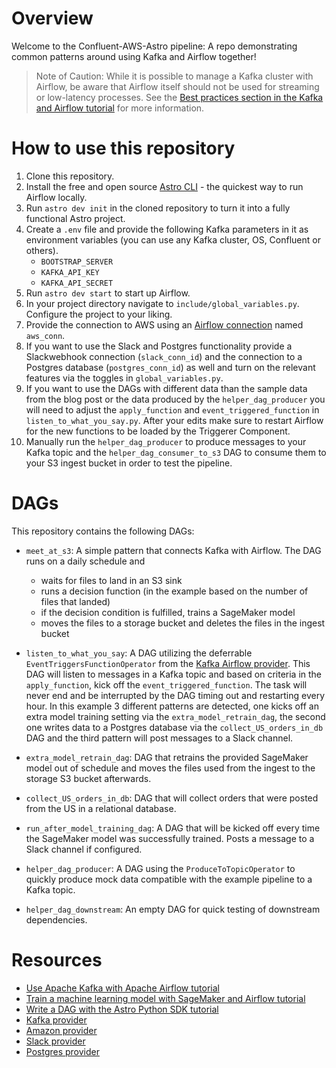 Overview
========

Welcome to the Confluent-AWS-Astro pipeline: A repo demonstrating common patterns around using Kafka and Airflow together!

> Note of Caution: While it is possible to manage a Kafka cluster with Airflow, be aware that Airflow itself should not be used for streaming or low-latency processes. See the [Best practices section in the Kafka and Airflow tutorial](https://docs.astronomer.io/learn/airflow-kafka#best-practices) for more information.

How to use this repository
==========

1. Clone this repository.
2. Install the free and open source [Astro CLI](https://docs.astronomer.io/astro/cli/install-cli) - the quickest way to run Airflow locally.
3. Run `astro dev init` in the cloned repository to turn it into a fully functional Astro project.
4. Create a `.env` file and provide the following Kafka parameters in it as environment variables (you can use any Kafka cluster, OS, Confluent or others). 
    -  `BOOTSTRAP_SERVER`
    -  `KAFKA_API_KEY`
    -  `KAFKA_API_SECRET`
5. Run `astro dev start` to start up Airflow.
6. In your project directory navigate to `include/global_variables.py`. Configure the project to your liking.
7. Provide the connection to AWS using an [Airflow connection](https://docs.astronomer.io/learn/connections) named `aws_conn`.
8. If you want to use the Slack and Postgres functionality provide a Slackwebhook connection (`slack_conn_id`) and the connection to a Postgres database (`postgres_conn_id`) as well and turn on the relevant features via the toggles in `global_variables.py`.
9. If you want to use the DAGs with different data than the sample data from the blog post or the data produced by the `helper_dag_producer` you will need to adjust the `apply_function` and `event_triggered_function` in `listen_to_what_you_say.py`. After your edits make sure to restart Airflow for the new functions to be loaded by the Triggerer Component.
10. Manually run the `helper_dag_producer` to produce messages to your Kafka topic and the `helper_dag_consumer_to_s3` DAG to consume them to your S3 ingest bucket in order to test the pipeline.


DAGs
================

This repository contains the following DAGs:

- `meet_at_s3`: A simple pattern that connects Kafka with Airflow. The DAG runs on a daily schedule and 
    - waits for files to land in an S3 sink
    - runs a decision function (in the example based on the number of files that landed)
    - if the decision condition is fulfilled, trains a SageMaker model
    - moves the files to a storage bucket and deletes the files in the ingest bucket
- `listen_to_what_you_say`: A DAG utilizing the deferrable `EventTriggersFunctionOperator` from the [Kafka Airflow provider](https://github.com/astronomer/airflow-provider-kafka). This DAG will listen to messages in a Kafka topic and based on criteria in the `apply_function`, kick off the `event_triggered_function`. The task will never end and be interrupted by the DAG timing out and restarting every hour. In this example 3 different patterns are detected, one kicks off an extra model training setting via the `extra_model_retrain_dag`, the second one writes data to a Postgres database via the `collect_US_orders_in_db` DAG and the third pattern will post messages to a Slack channel. 

- `extra_model_retrain_dag`: DAG that retrains the provided SageMaker model out of schedule and moves the files used from the ingest to the storage S3 bucket afterwards.
- `collect_US_orders_in_db`: DAG that will collect orders that were posted from the US in a relational database.
- `run_after_model_training_dag`: A DAG that will be kicked off every time the SageMaker model was successfully trained. Posts a message to a Slack channel if configured.

- `helper_dag_producer`: A DAG using the `ProduceToTopicOperator` to quickly produce mock data compatible with the example pipeline to a Kafka topic.
- `helper_dag_downstream`: An empty DAG for quick testing of downstream dependencies.

Resources
=========
- [Use Apache Kafka with Apache Airflow tutorial](https://docs.astronomer.io/learn/airflow-kafka)
- [Train a machine learning model with SageMaker and Airflow tutorial](https://docs.astronomer.io/learn/airflow-sagemaker) 
- [Write a DAG with the Astro Python SDK tutorial](https://docs.astronomer.io/learn/astro-python-sdk)
- [Kafka provider](https://github.com/astronomer/airflow-provider-kafka)
- [Amazon provider](https://registry.astronomer.io/providers/amazon)
- [Slack provider](https://registry.astronomer.io/providers/slack)
- [Postgres provider](https://registry.astronomer.io/providers/postgres)